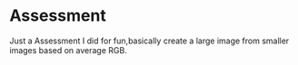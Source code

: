Assessment
==========

Just a Assessment I did for fun,basically create a large image from smaller images based on average RGB.
